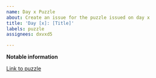 ```yaml
---
name: Day x Puzzle
about: Create an issue for the puzzle issued on day x
title: 'Day [x]: [Title]'
labels: puzzle
assignees: dxvxd5

---
```


**Notable information**

[Link to puzzle]()
